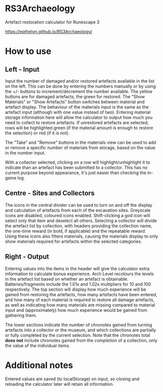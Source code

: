 # RS3Archaeology
Artefact restoration calculator for Runescape 3

https://epthelyn.github.io/RS3Archaeology/

# How to use
## Left - Input ##
Input the number of damaged and/or restored artefacts available in the list on the left. This can be done by entering the numbers manually or by using the +/- buttons to increment/decrement the number available. The yellow buttons are for damaged artefacts, the green for restored.
The "Show Materials" or "Show Artefacts" button switches between material and artefact display. The behaviour of the materials input is the same as the artefact input (although with one value instead of two). Entering material storage information here will allow the calculator to output how much you need to collect to restore artefacts. If unrestored artefacts are selected, rows will be highlighted green (if the material amount is enough to restore the selection) or red (if it is not).

The "Take" and "Remove" buttons in the materials view can be used to add or remove a specific number of materials from storage, based on the value in the number input.

With a collector selected, clicking on a row will highlight/unhighlight it to indicate than an artefact has been submitted to a collector. This has no current purpose beyond appearance, it's just easier than checking the in-game log.

## Centre - Sites and Collectors ##
The icons in the central divider can be used to turn on and off the display and calculation of artefacts from each of the excavation sites. Greyscale icons are disabled, coloured icons enabled. Shift-clicking a god icon will select only that item and deselect all others. Selecting a collector will divide the artefact list by collection, with headers providing the collection name, the one-time reward (in bold, if applicable) and the repeatable reward.
Using these icons also filters materials, causing the materials display to only show materials required for artefacts within the selected categories.

## Right - Output ##
Entering values into the items in the header will give the calculator extra information to calculate bonus experience. Arch Level recolours the levels in the artefact list based on whether an artefact is obtainable. Batteries/fragments include the 1.01x and 1.02x multipliers for 10 and 100 respectively.
The top section will display how much experience will be gained from restoring the artefacts, how many artefacts have been entered, and how many of each material is required to restore all damage artefacts, as well as indicating how many materials are missing compared to material input and (approximately) how much experience would be gained from gathering them.

The lower sections indicate the number of chronotes gained from turning artefacts into a collector or the museum, and which collections are partially or fully completed by the current selection. Note that the chronotes total **does not** include chronotes gained from the *completion* of a collection, only the value of the individual items.

# Additional notes
Entered values are saved (to localStorage) on input, so closing and reloading the calculator later will retain all information.
